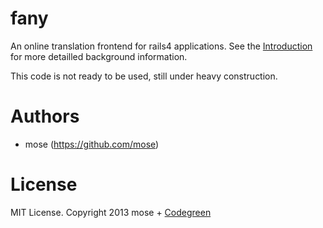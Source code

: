 fany
====

An online translation frontend for rails4 applications. See the [Introduction](https://github.com/mose/fany/wiki/Introduction) for more detailled background information.

This code is not ready to be used, still under heavy construction.

Authors
===

* mose (https://github.com/mose)

License
====

MIT License. Copyright 2013 mose + [Codegreen](http://codegreenit.com)
